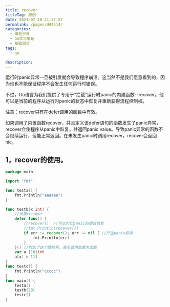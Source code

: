 ```yaml
---
title: recover
titleTag: 原创
date: 2021-07-10 21:37:57
permalink: /pages/d44514/
categories: 
  - 编程世界
  - Go学习笔记
  - 基础部分
tags: 
  - go

description: 
---
```


运行时panic异常一旦被引发就会导致程序崩溃。这当然不是我们愿意看到的，因为谁也不能保证程序不会发生任何运行时错误。

不过，Go语言为我们提供了专用于“拦截”运行时panic的内建函数--recover。他可以是当前的程序从运行时panic的状态中恢复并重新获得流程控制权。

注意：recover只有在defer调用的函数中有效。

如果调用了内置函数recover，并且定义该defer语句的函数发生了panic异常，recover会使程序从panic中恢复，并返回panic value。导致panic异常的函数不会继续运行，但能正常返回。在未发生panic时调用recover，recover会返回nic。

## 1，recover的使用。

```go
package main

import "fmt"

func testa() {
	fmt.Println("aaaaaa")
}

func testb(x int) {
	//设置recover
	defer func() {
		//recover()  //可以打印panic的错误信息
		//fmt.Println(recover())
		if err := recover(); err != nil { //产生panic异常
			fmt.Println(err)
		}
	}() //别忘了这个圆括号，表示调用此匿名函数
	var a [10]int
	a[x] = 111
}
func testc() {
	fmt.Println("ccccc")
}
func main() {
	testa()
	testb(20)
	testc()
}

```
